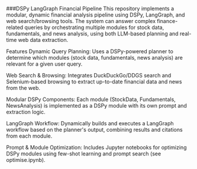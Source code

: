 ###DSPy LangGraph Financial Pipeline
This repository implements a modular, dynamic financial analysis pipeline using DSPy, LangGraph, and web search/browsing tools. The system can answer complex finance-related queries by orchestrating multiple modules for stock data, fundamentals, and news analysis, using both LLM-based planning and real-time web data extraction.

Features
Dynamic Query Planning:
Uses a DSPy-powered planner to determine which modules (stock data, fundamentals, news analysis) are relevant for a given user query.

Web Search & Browsing:
Integrates DuckDuckGo/DDGS search and Selenium-based browsing to extract up-to-date financial data and news from the web.

Modular DSPy Components:
Each module (StockData, Fundamentals, NewsAnalysis) is implemented as a DSPy module with its own prompt and extraction logic.

LangGraph Workflow:
Dynamically builds and executes a LangGraph workflow based on the planner's output, combining results and citations from each module.

Prompt & Module Optimization:
Includes Jupyter notebooks for optimizing DSPy modules using few-shot learning and prompt search (see optimise.ipynb).
